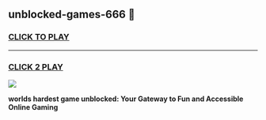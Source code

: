 
## unblocked-games-666 👋
<h3>
<a href="https://premium.freeplayer.one?title=unblocked-games-666&ref=14F">CLICK TO PLAY</a></h3>
<hr>

<h3>
<a href="https://premium.freeplayer.one?title=unblocked-games-666&ref=14F">CLICK 2 PLAY</a>
  
</h3>

<a href="https://premium.freeplayer.one?title=unblocked-games-666&ref=12F/"><img src="https://clearcache.store/games.png"></a>


**worlds hardest game unblocked: Your Gateway to Fun and Accessible Online Gaming**
